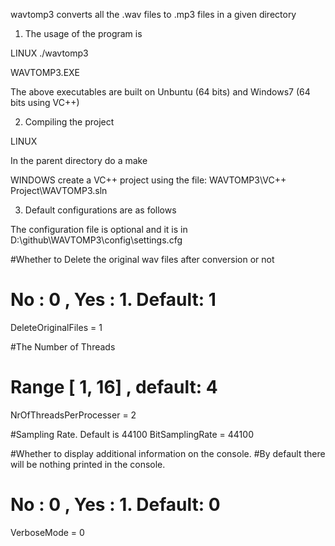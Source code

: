 wavtomp3 converts all the .wav files to .mp3 files in a given directory

1. The usage of the program is 

LINUX 
./wavtomp3 <Directory with Wav Files>



WAVTOMP3.EXE <Directory with Wav Files>


The above executables are built on Unbuntu (64 bits) and Windows7 (64 bits using VC++)



2. Compiling the project

LINUX

In the parent directory
do a 
make

WINDOWS
create a VC++ project using the file:
WAVTOMP3\VC++ Project\WAVTOMP3.sln


3. Default configurations are as follows

The configuration file is optional and it is in 
D:\github\WAVTOMP3\config\settings.cfg


#Whether to Delete the original wav files after conversion or not
# No : 0 , Yes : 1. Default: 1
DeleteOriginalFiles = 1

#The Number of Threads 
# Range [ 1, 16] , default: 4
NrOfThreadsPerProcesser = 2


#Sampling Rate. Default is 44100
BitSamplingRate = 44100

#Whether to display additional information on the console. 
#By default there will be nothing printed in the console.
# No : 0 , Yes : 1. Default: 0
VerboseMode = 0



